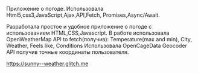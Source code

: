Приложение о погоде. Использовала Html5,css3,JavaScript,Ajax,API,Fetch, Promises,Async/Await.

Разработала простое и удобное приложение о погоде с использованием HTML,CSS,Javascript.
В работе использовала OpenWeatherMap API to fetch(получив): Temperature(max and min), City, Weather, Feels like, Conditions
Использовала OpenCageData Geocoder API  получив точные координаты пользователя.

https://sunny--weather.glitch.me
